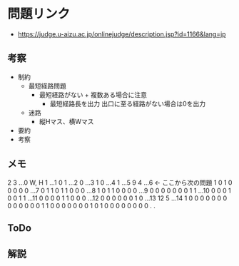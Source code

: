 # 問題リンク
- https://judge.u-aizu.ac.jp/onlinejudge/description.jsp?id=1166&lang=jp

## 考察
- 制約
    - 最短経路問題
        - 最短経路がない + 複数ある場合に注意
            - 最短経路長を出力 出口に至る経路がない場合は0を出力
    - 迷路
        - 縦Hマス、横Wマス
- 要約
- 考察

## メモ
2 3 ...0 W, H
 1  ...1
0 1 ...2
 0  ...3
1 0 ...4
 1  ...5
9 4 ...6 <- ここから次の問題
 1 0 1 0 0 0 0 0  ...7
0 1 1 0 1 1 0 0 0 ...8
 1 0 1 1 0 0 0 0  ...9
0 0 0 0 0 0 0 1 1 ...10
 0 0 0 1 0 0 1 1  ...11
0 0 0 0 1 1 0 0 0 ...12
 0 0 0 0 0 0 1 0  ...13
12 5              ...14
 1 0 0 0 0 0 0 0 0 0 0
0 0 0 1 1 0 0 0 0 0 0 0
 1 0 1 0 0 0 0 0 0 0 0
.
.
## ToDo

## 解説